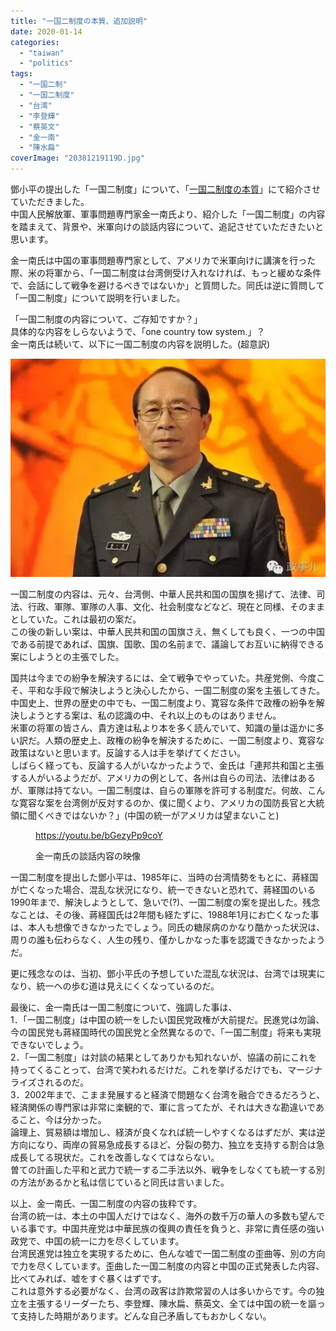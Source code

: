```yaml
---
title: "一国二制度の本質、追加説明"
date: 2020-01-14
categories: 
  - "taiwan"
  - "politics"
tags: 
  - "一国二制"
  - "一国二制度"
  - "台湾"
  - "李登輝"
  - "蔡英文"
  - "金一南"
  - "陳水扁"
coverImage: "20381219119D.jpg"
---
```


鄧小平の提出した「一国二制度」について、「[一国二制度の本質](https://blog.loveapple.cn/politics/20191206252.html)」にて紹介させていただきました。  
中国人民解放軍、軍事問題専門家金一南氏より、紹介した「一国二制度」の内容を踏まえて、背景や、米軍向けの談話内容について、追記させていただきたいと思います。

金一南氏は中国の軍事問題専門家として、アメリカで米軍向けに講演を行った際、米の将軍から、「一国二制度は台湾側受け入れなければ、もっと緩めな条件で、会話にして戦争を避けるべきではないか」と質問した。同氏は逆に質問して「一国二制度」について説明を行いました。

「一国二制度の内容について、ご存知ですか？」  
具体的な内容をしらないようで、「one country tow system.」？  
金一南氏は続いて、以下に一国二制度の内容を説明した。(超意訳)

![](images/20381219119D.jpg)

  
一国二制度の内容は、元々、台湾側、中華人民共和国の国旗を揚げて、法律、司法、行政、軍隊、軍隊の人事、文化、社会制度などなど、現在と同様、そのままとしていた。これは最初の案だ。  
この後の新しい案は、中華人民共和国の国旗さえ、無くしても良く、一つの中国である前提であれば、国旗、国歌、国の名前まで、議論してお互いに納得できる案にしようとの主張でした。

国共は今までの紛争を解決するには、全て戦争でやっていた。共産党側、今度こそ、平和な手段で解決しようと決心したから、一国二制度の案を主張してきた。中国史上、世界の歴史の中でも、一国二制度より、寛容な条件で政権の紛争を解決しようとする案は、私の認識の中、それ以上のものはありません。  
米軍の将軍の皆さん、貴方達は私より本を多く読んでいて、知識の量は遥かに多い訳だ。人類の歴史上、政権の紛争を解決するために、一国二制度より、寛容な政策はないと思います。反論する人は手を挙げてください。  
しばらく経っても、反論する人がいなかったようで、金氏は「連邦共和国と主張する人がいるようだが、アメリカの例として、各州は自らの司法、法律はあるが、軍隊は持てない。一国二制度は、自らの軍隊を許可する制度だ。何故、こんな寛容な案を台湾側が反対するのか、僕に聞くより、アメリカの国防長官と大統領に聞くべきではないか？」(中国の統一がアメリカは望まないこと)

<figure>

https://youtu.be/bGezyPp9coY

<figcaption>

金一南氏の談話内容の映像

</figcaption>

</figure>

一国二制度を提出した鄧小平は、1985年に、当時の台湾情勢をもとに、蔣経国が亡くなった場合、混乱な状況になり、統一できないと恐れて、蔣経国のいる1990年まで、解決しようとして、急いで(?)、一国二制度の案を提出した。残念なことは、その後、蔣経国氏は2年間も経たずに、1988年1月にお亡くなった事は、本人も想像できなかったでしょう。同氏の糖尿病のかなり酷かった状況は、周りの誰も伝わらなく、人生の残り、僅かしかなった事を認識できなかったようだ。

更に残念なのは、当初、鄧小平氏の予想していた混乱な状況は、台湾では現実になり、統一への歩む道は見えにくくなっているのだ。

最後に、金一南氏は一国二制度について、強調した事は、  
1．「一国二制度」は中国の統一をしたい国民党政権が大前提だ。民進党は勿論、今の国民党も蔣経国時代の国民党と全然異なるので、「一国二制度」将来も実現できないでしょう。  
2．「一国二制度」は対談の結果としてありかも知れないが、協議の前にこれを持ってくることって、台湾で笑われるだけだ。これを挙げるだけでも、マージナライズされるのだ。  
3．2002年まで、こまま発展すると経済で問題なく台湾を融合できるだろうと、経済関係の専門家は非常に楽観的で、軍に言ってたが、それは大きな勘違いであること、今は分かった。  
論理上、貿易額は増加し、経済が良くなれば統一しやすくなるはずだが、実は逆方向になり、両岸の貿易急成長するほど、分裂の勢力、独立を支持する割合は急成長してる現状だ。これを改善しなくてはならない。  
曽ての計画した平和と武力で統一する二手法以外、戦争をしなくても統一する別の方法があるかと私は信じていると同氏は言いました。

以上、金一南氏、一国二制度の内容の抜粋です。  
台湾の統一は、本土の中国人だけではなく、海外の数千万の華人の多数も望んでいる事です。中国共産党は中華民族の復興の責任を負うと、非常に責任感の強い政党で、中国の統一に力を尽くしています。  
台湾民進党は独立を実現するために、色んな嘘で一国二制度の歪曲等、別の方向で力を尽くしています。歪曲した一国二制度の内容と中国の正式発表した内容、比べてみれば、嘘をすぐ暴くはずです。  
これは意外する必要がなく、台湾の政客は詐欺常習の人は多いからです。今の独立を主張するリーダーたち、李登輝、陳水扁、蔡英文、全ては中国の統一を謳って支持した時期があります。どんな自己矛盾してもおかしくない。
